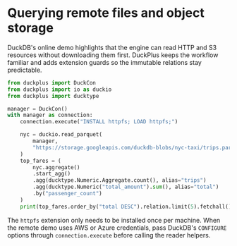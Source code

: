# Querying remote files and object storage

DuckDB's online demo highlights that the engine can read HTTP and S3 resources
without downloading them first. DuckPlus keeps the workflow familiar and adds
extension guards so the immutable relations stay predictable.

```python
from duckplus import DuckCon
from duckplus import io as duckio
from duckplus import ducktype

manager = DuckCon()
with manager as connection:
    connection.execute("INSTALL httpfs; LOAD httpfs;")

    nyc = duckio.read_parquet(
        manager,
        "https://storage.googleapis.com/duckdb-blobs/nyc-taxi/trips.parquet",
    )
    top_fares = (
        nyc.aggregate()
        .start_agg()
        .agg(ducktype.Numeric.Aggregate.count(), alias="trips")
        .agg(ducktype.Numeric("total_amount").sum(), alias="total")
        .by("passenger_count")
    )
    print(top_fares.order_by("total DESC").relation.limit(5).fetchall())
```

The ``httpfs`` extension only needs to be installed once per machine. When the
remote demo uses AWS or Azure credentials, pass DuckDB's ``CONFIGURE`` options
through ``connection.execute`` before calling the reader helpers.
